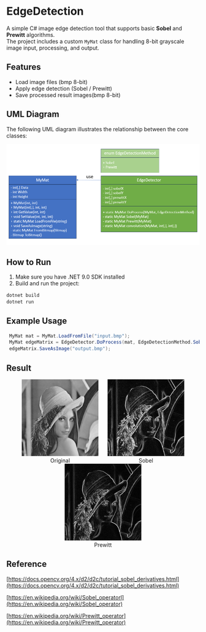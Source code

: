 # EdgeDetection

A simple C# image edge detection tool that supports basic **Sobel** and **Prewitt** algorithms.  
The project includes a custom `MyMat` class for handling 8-bit grayscale image input, processing, and output.

## Features

- Load image files (bmp 8-bit) 
- Apply edge detection (Sobel / Prewitt)
- Save processed result images(bmp 8-bit)


## UML Diagram

The following UML diagram illustrates the relationship between the core classes:

![UML Diagram](UML.png)

## How to Run

1. Make sure you have .NET 9.0 SDK installed
2. Build and run the project:

```bash
dotnet build
dotnet run
```

## Example Usage

```C#
 MyMat mat = MyMat.LoadFromFile("input.bmp");
 MyMat edgeMatrix = EdgeDetector.DoProcess(mat, EdgeDetectionMethod.Sobel);
 edgeMatrix.SaveAsImage("output.bmp");
```

## Result

<div align="center">
  <figure style="display: inline-block; text-align: center; margin: 0 10px;">
    <img src="lenagray.bmp" width="200" />
    <figcaption>Original</figcaption>
  </figure>
  <figure style="display: inline-block; text-align: center; margin: 0 10px;">
    <img src="lenaSobel.bmp" width="200" />
    <figcaption>Sobel</figcaption>
  </figure>
  <figure style="display: inline-block; text-align: center; margin: 0 10px;">
    <img src="lenaPrewitt.bmp" width="200" />
    <figcaption>Prewitt</figcaption>
  </figure>
</div>

## Reference
[https://docs.opencv.org/4.x/d2/d2c/tutorial_sobel_derivatives.html](https://docs.opencv.org/4.x/d2/d2c/tutorial_sobel_derivatives.html)

[https://en.wikipedia.org/wiki/Sobel_operatorl](https://en.wikipedia.org/wiki/Sobel_operator)

[https://en.wikipedia.org/wiki/Prewitt_operator](https://en.wikipedia.org/wiki/Prewitt_operator)


